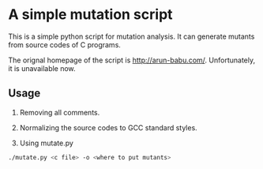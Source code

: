 A simple mutation script
==========================
This is a simple python script for 
mutation analysis. It can generate mutants
from source codes of C programs.

The orignal homepage of the script is 
http://arun-babu.com/. Unfortunately, 
it is unavailable now.


Usage
------------

1. Removing all comments.

2. Normalizing the source codes to GCC standard styles.

3. Using mutate.py

```bash
./mutate.py <c file> -o <where to put mutants>
```
